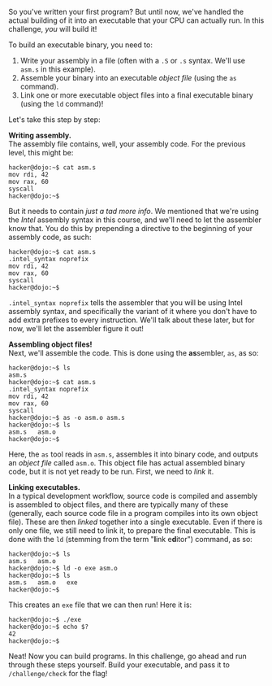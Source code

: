So you've written your first program?
But until now, we've handled the actual building of it into an executable that your CPU can actually run.
In this challenge, _you_ will build it!

To build an executable binary, you need to:

1. Write your assembly in a file (often with a `.S` or `.s` syntax. We'll use `asm.s` in this example).
2. Assemble your binary into an executable _object file_ (using the `as` command).
3. Link one or more executable object files into a final executable binary (using the `ld` command)!

Let's take this step by step:

**Writing assembly.**  
The assembly file contains, well, your assembly code.
For the previous level, this might be:

```console
hacker@dojo:~$ cat asm.s
mov rdi, 42
mov rax, 60
syscall
hacker@dojo:~$
```

But it needs to contain _just a tad more info_.
We mentioned that we're using the _Intel_ assembly syntax in this course, and we'll need to let the assembler know that.
You do this by prepending a directive to the beginning of your assembly code, as such:

```console
hacker@dojo:~$ cat asm.s
.intel_syntax noprefix
mov rdi, 42
mov rax, 60
syscall
hacker@dojo:~$
```

`.intel_syntax noprefix` tells the assembler that you will be using Intel assembly syntax, and specifically the variant of it where you don't have to add extra prefixes to every instruction.
We'll talk about these later, but for now, we'll let the assembler figure it out!

**Assembling object files!**  
Next, we'll assemble the code.
This is done using the **as**sembler, `as`, as so:

```console
hacker@dojo:~$ ls
asm.s
hacker@dojo:~$ cat asm.s
.intel_syntax noprefix
mov rdi, 42
mov rax, 60
syscall
hacker@dojo:~$ as -o asm.o asm.s
hacker@dojo:~$ ls
asm.s   asm.o
hacker@dojo:~$
```

Here, the `as` tool reads in `asm.s`, assembles it into binary code, and outputs an _object file_ called `asm.o`.
This object file has actual assembled binary code, but it is not yet ready to be run.
First, we need to _link_ it.

**Linking executables.**  
In a typical development workflow, source code is compiled and assembly is assembled to object files, and there are typically many of these (generally, each source code file in a program compiles into its own object file).
These are then _linked_ together into a single executable.
Even if there is only one file, we still need to link it, to prepare the final executable.
This is done with the `ld` (stemming from the term "**l**ink e**d**itor") command, as so:

```console
hacker@dojo:~$ ls
asm.s   asm.o
hacker@dojo:~$ ld -o exe asm.o
hacker@dojo:~$ ls
asm.s   asm.o   exe
hacker@dojo:~$
```

This creates an `exe` file that we can then run!
Here it is:

```console
hacker@dojo:~$ ./exe
hacker@dojo:~$ echo $?
42
hacker@dojo:~$
```

Neat!
Now you can build programs.
In this challenge, go ahead and run through these steps yourself.
Build your executable, and pass it to `/challenge/check` for the flag!
